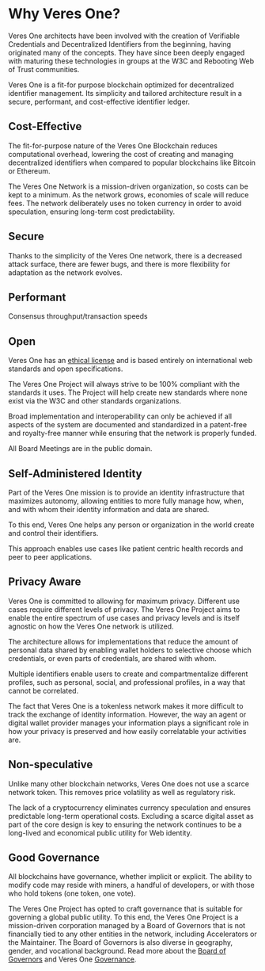 # Why Veres One?

Veres One architects have been involved with the creation of Verifiable
Credentials and Decentralized Identifiers from the beginning, having originated
many of the concepts. They have since been deeply engaged with maturing
these technologies in groups at the W3C and Rebooting Web of Trust communities.

Veres One is a fit-for purpose blockchain optimized for decentralized identifier
management. Its simplicity and tailored architecture result in a secure,
performant, and cost-effective identifier ledger.

## Cost-Effective

The fit-for-purpose nature of the Veres One Blockchain reduces computational
overhead, lowering the cost of creating and managing decentralized
identifiers when compared to popular blockchains like Bitcoin or Ethereum.

The Veres One Network is a mission-driven organization, so costs can
be kept to a minimum. As the network grows, economies of scale will reduce
fees. The network deliberately uses no token currency in order to avoid
speculation, ensuring long-term cost predictability.

## Secure

Thanks to the simplicity of the Veres One network, there is a decreased attack
surface, there are fewer bugs, and there is more flexibility for adaptation as
the network evolves.

## Performant

Consensus throughput/transaction speeds

## Open

Veres One has an [ethical license](/agreements/software/)
and is based entirely on international web standards and open specifications.

The Veres One Project will always strive to be 100% compliant with the standards
it uses. The Project will help create new standards where none exist via the W3C
and other standards organizations.

Broad implementation and interoperability can only be achieved if all aspects of
the system are documented and standardized in a patent-free and royalty-free
manner while ensuring that the network is properly funded.

All Board Meetings are in the public domain.

## Self-Administered Identity

Part of the Veres One mission is to provide an identity infrastructure that
maximizes autonomy, allowing entities to more fully manage how, when, and with
whom their identity information and data are shared.

To this end, Veres One helps any person or organization in the world create and
control their identifiers.

This approach enables use cases like patient centric health records and peer to
peer applications.

## Privacy Aware

Veres One is committed to allowing for maximum privacy. Different use cases
require different levels of privacy. The Veres One Project aims to enable the
entire spectrum of use cases and privacy levels and is itself agnostic on how
the Veres One network is utilized.

The architecture allows for implementations that reduce the amount of personal
data shared by enabling wallet holders to selective choose which credentials,
or even parts of credentials, are shared with whom.

Multiple identifiers enable users to create and compartmentalize different
profiles, such as personal, social, and professional profiles, in a way that
cannot be correlated.

The fact that Veres One is a tokenless network makes it more difficult to track
the exchange of identity information. However, the way an agent or digital
wallet provider manages your information plays a significant role in how your
privacy is preserved and how easily correlatable your activities are.

## Non-speculative

Unlike many other blockchain networks, Veres One does not use a scarce network
token. This removes price volatility as well as regulatory risk.

The lack of a cryptocurrency eliminates currency speculation and ensures
predictable long-term operational costs. Excluding a scarce digital asset as
part of the core design is key to ensuring the network continues to be a long-lived
and economical public utility for Web identity.

## Good Governance

All blockchains have governance, whether implicit or explicit. The ability to
modify code may reside with miners, a handful of developers, or with those
who hold tokens (one token, one vote).

The Veres One Project has opted to craft governance that is suitable for
governing a global public utility. To this end, the Veres One Project is a
mission-driven corporation managed by a Board of Governors that is not
financially tied to any other entities in the network, including Accelerators
or the Maintainer. The Board of Governors is also diverse in geography, gender,
and vocational background. Read more about the [Board of Governors](/network/governors/) and Veres One [Governance](/network/governance/).
